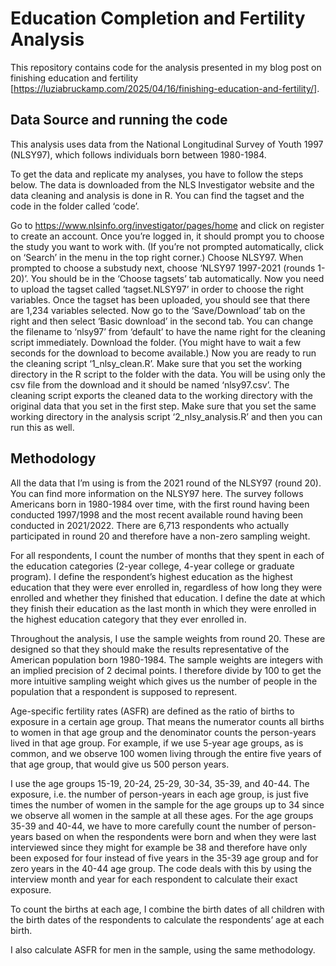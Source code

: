 # Education Completion and Fertility Analysis

This repository contains code for the analysis presented in my blog post on finishing education and fertility [https://luziabruckamp.com/2025/04/16/finishing-education-and-fertility/].

## Data Source and running the code

This analysis uses data from the National Longitudinal Survey of Youth 1997 (NLSY97), which follows individuals born between 1980-1984.

To get the data and replicate my analyses, you have to follow the steps below. The data is downloaded from the NLS Investigator website and the data cleaning and analysis is done in R. You can find the tagset and the code in the folder called ‘code’.

Go to https://www.nlsinfo.org/investigator/pages/home and click on register to create an account.
Once you’re logged in, it should prompt you to choose the study you want to work with. (If you’re not prompted automatically, click on ‘Search’ in the menu in the top right corner.) Choose NLSY97. When prompted to choose a substudy next, choose ‘NLSY97 1997-2021 (rounds 1-20)’.
You should be in the ‘Choose tagsets’ tab automatically. Now you need to upload the tagset called ‘tagset.NLSY97’ in order to choose the right variables. Once the tagset has been uploaded, you should see that there are 1,234 variables selected. Now go to the ‘Save/Download’ tab on the right and then select ‘Basic download’ in the second tab. You can change the filename to ‘nlsy97’ from ‘default’ to have the name right for the cleaning script immediately. Download the folder. (You might have to wait a few seconds for the download to become available.)
Now you are ready to run the cleaning script ‘1_nlsy_clean.R’. Make sure that you set the working directory in the R script to the folder with the data. You will be using only the csv file from the download and it should be named ‘nlsy97.csv’.
The cleaning script exports the cleaned data to the working directory with the original data that you set in the first step. Make sure that you set the same working directory in the analysis script ‘2_nlsy_analysis.R’ and then you can run this as well.

## Methodology

All the data that I’m using is from the 2021 round of the NLSY97 (round 20). You can find more information on the NLSY97 here. The survey follows Americans born in 1980-1984 over time, with the first round having been conducted 1997/1998 and the most recent available round having been conducted in 2021/2022. There are 6,713 respondents who actually participated in round 20 and therefore have a non-zero sampling weight.

For all respondents, I count the number of months that they spent in each of the education categories (2-year college, 4-year college or graduate program). I define the respondent’s highest education as the highest education that they were ever enrolled in, regardless of how long they were enrolled and whether they finished that education. I define the date at which they finish their education as the last month in which they were enrolled in the highest education category that they ever enrolled in.

Throughout the analysis, I use the sample weights from round 20. These are designed so that they should make the results representative of the American population born 1980-1984. The sample weights are integers with an implied precision of 2 decimal points. I therefore divide by 100 to get the more intuitive sampling weight which gives us the number of people in the population that a respondent is supposed to represent.

Age-specific fertility rates (ASFR) are defined as the ratio of births to exposure in a certain age group. That means the numerator counts all births to women in that age group and the denominator counts the person-years lived in that age group. For example, if we use 5-year age groups, as is common, and we observe 100 women living through the entire five years of that age group, that would give us 500 person years.

I use the age groups 15-19, 20-24, 25-29, 30-34, 35-39, and 40-44. The exposure, i.e. the number of person-years in each age group, is just five times the number of women in the sample for the age groups up to 34 since we observe all women in the sample at all these ages. For the age groups 35-39 and 40-44, we have to more carefully count the number of person-years based on when the respondents were born and when they were last interviewed since they might for example be 38 and therefore have only been exposed for four instead of five years in the 35-39 age group and for zero years in the 40-44 age group. The code deals with this by using the interview month and year for each respondent to calculate their exact exposure.

To count the births at each age, I combine the birth dates of all children with the birth dates of the respondents to calculate the respondents’ age at each birth.

I also calculate ASFR for men in the sample, using the same methodology.
